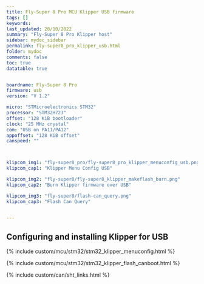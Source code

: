 ```yaml
---
title: Fly-Super 8 Pro MCU Klipper USB firmware
tags: []
keywords: 
last_updated: 20/10/2022
summary: "Fly-Super 8 Pro Klipper host"
sidebar: mydoc_sidebar
permalink: fly-super8_pro_klipper_usb.html
folder: mydoc
comments: false
toc: true
datatable: true


boardname: Fly-Super 8 Pro
firmware: usb
version: "V 1.2"

micro: "STMicroelectronics STM32"
processor: "STM32H723"
offset: "128 KiB bootloader"
clock: "25 MHz crystal"
com: "USB on PA11/PA12"
appoffset: "128 KiB offset"
canspeed: ""



klipcom_img1: "fly-super8_pro/fly-super8_pro_klipper_menuconfig_usb.png"
klipcom_cap1: "Klipper Menu Config USB"

klipcom_img2: "fly-super8/fly-super8_klipper_makeflash_burn.png"
klipcom_cap2: "Burn Klipper firmware over USB"

klipcom_img3: "fly-super8/flash-can_query.png"
klipcom_cap3: "Flash Can Query"


---
```


## Configuring and installing Klipper for USB

{% include custom/mcu/stm32/stm32_klipper_menuconfig.html %}

{% include custom/mcu/stm32/stm32_klipper_flash_canboot.html %}

{% include custom/can/sht_links.html %}